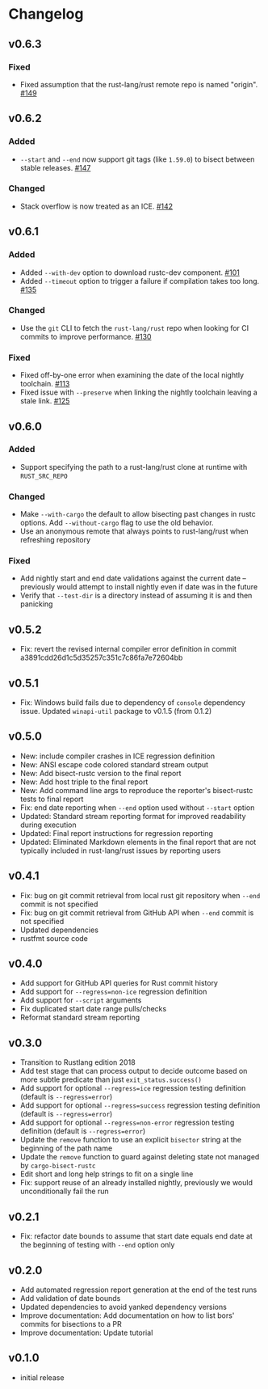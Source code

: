 # Changelog

## v0.6.3

### Fixed

- Fixed assumption that the rust-lang/rust remote repo is named "origin".
  [#149](https://github.com/rust-lang/cargo-bisect-rustc/pull/149)

## v0.6.2

### Added

- `--start` and `--end` now support git tags (like `1.59.0`) to bisect between stable releases.
  [#147](https://github.com/rust-lang/cargo-bisect-rustc/pull/147)

### Changed

- Stack overflow is now treated as an ICE.
  [#142](https://github.com/rust-lang/cargo-bisect-rustc/pull/142)

## v0.6.1

### Added

- Added `--with-dev` option to download rustc-dev component.
  [#101](https://github.com/rust-lang/cargo-bisect-rustc/pull/101)
- Added `--timeout` option to trigger a failure if compilation takes too long.
  [#135](https://github.com/rust-lang/cargo-bisect-rustc/pull/135)

### Changed
- Use the `git` CLI to fetch the `rust-lang/rust` repo when looking for CI commits to improve performance.
  [#130](https://github.com/rust-lang/cargo-bisect-rustc/pull/130)

### Fixed

- Fixed off-by-one error when examining the date of the local nightly toolchain.
  [#113](https://github.com/rust-lang/cargo-bisect-rustc/pull/113)
- Fixed issue with `--preserve` when linking the nightly toolchain leaving a stale link.
  [#125](https://github.com/rust-lang/cargo-bisect-rustc/pull/125)

## v0.6.0

### Added

- Support specifying the path to a rust-lang/rust clone at runtime with `RUST_SRC_REPO`

### Changed

- Make `--with-cargo` the default to allow bisecting past changes in rustc options. Add `--without-cargo` flag to use the old behavior.
- Use an anonymous remote that always points to rust-lang/rust when refreshing repository

### Fixed

- Add nightly start and end date validations against the current date – previously would attempt to install nightly even if date was in the future
- Verify that `--test-dir` is a directory instead of assuming it is and then panicking

## v0.5.2

- Fix: revert the revised internal compiler error definition in commit a3891cdd26d1c5d35257c351c7c86fa7e72604bb

## v0.5.1

- Fix: Windows build fails due to dependency of `console` dependency issue.  Updated `winapi-util` package to v0.1.5 (from 0.1.2)

## v0.5.0

- New: include compiler crashes in ICE regression definition
- New: ANSI escape code colored standard stream output
- New: Add bisect-rustc version to the final report
- New: Add host triple to the final report
- New: Add command line args to reproduce the reporter's bisect-rustc tests to final report
- Fix: end date reporting when `--end` option used without `--start` option
- Updated: Standard stream reporting format for improved readability during execution
- Updated: Final report instructions for regression reporting
- Updated: Eliminated Markdown elements in the final report that are not typically included in rust-lang/rust issues by reporting users

## v0.4.1

- Fix: bug on git commit retrieval from local rust git repository when `--end` commit is not specified
- Fix: bug on git commit retrieval from GitHub API when `--end` commit is not specified
- Updated dependencies
- rustfmt source code

## v0.4.0

- Add support for GitHub API queries for Rust commit history
- Add support for `--regress=non-ice` regression definition
- Add support for `--script` arguments
- Fix duplicated start date range pulls/checks
- Reformat standard stream reporting

## v0.3.0

- Transition to Rustlang edition 2018
- Add test stage that can process output to decide outcome based on more subtle predicate than just `exit_status.success()`
- Add support for optional `--regress=ice` regression testing definition (default is `--regress=error`)
- Add support for optional `--regress=success` regression testing definition (default is `--regress=error`)
- Add support for optional `--regress=non-error` regression testing definition (default is `--regress=error`)
- Update the `remove` function to use an explicit `bisector` string at the beginning of the path name
- Update the `remove` function to guard against deleting state not managed by `cargo-bisect-rustc`
- Edit short and long help strings to fit on a single line
- Fix: support reuse of an already installed nightly, previously we would unconditionally fail the run

## v0.2.1

- Fix: refactor date bounds to assume that start date equals end date at the beginning of testing with `--end` option only

## v0.2.0

- Add automated regression report generation at the end of the test runs
- Add validation of date bounds
- Updated dependencies to avoid yanked dependency versions
- Improve documentation: Add documentation on how to list bors' commits for bisections to a PR
- Improve documentation: Update tutorial

## v0.1.0

- initial release
